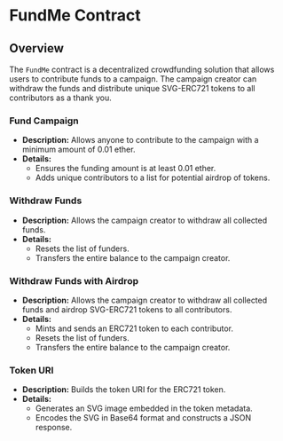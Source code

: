 # FundMe Contract

## Overview
The `FundMe` contract is a decentralized crowdfunding solution that allows users to contribute funds to a campaign. The campaign creator can withdraw the funds and distribute unique SVG-ERC721 tokens to all contributors as a thank you.

### Fund Campaign
- **Description:** Allows anyone to contribute to the campaign with a minimum amount of 0.01 ether.
- **Details:** 
  - Ensures the funding amount is at least 0.01 ether.
  - Adds unique contributors to a list for potential airdrop of tokens.

### Withdraw Funds
- **Description:** Allows the campaign creator to withdraw all collected funds.
- **Details:** 
  - Resets the list of funders.
  - Transfers the entire balance to the campaign creator.

### Withdraw Funds with Airdrop
- **Description:** Allows the campaign creator to withdraw all collected funds and airdrop SVG-ERC721 tokens to all contributors.
- **Details:**
  - Mints and sends an ERC721 token to each contributor.
  - Resets the list of funders.
  - Transfers the entire balance to the campaign creator.

### Token URI
- **Description:** Builds the token URI for the ERC721 token.
- **Details:**
  - Generates an SVG image embedded in the token metadata.
  - Encodes the SVG in Base64 format and constructs a JSON response.
